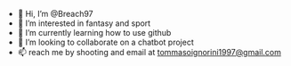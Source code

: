 - 👋 Hi, I’m @Breach97
- 👀 I’m interested in fantasy and sport 
- 🌱 I’m currently learning how to use github
- 💞️ I’m looking to collaborate on a chatbot project 
- 📫 reach me by shooting and email at tommasoignorini1997@gmail.com
